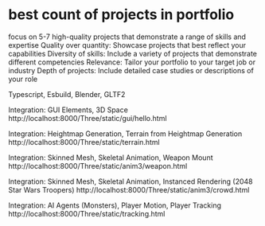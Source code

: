
# best count of projects in portfolio

focus on 5-7 high-quality projects that demonstrate a range of skills and expertise
Quality over quantity: Showcase projects that best reflect your capabilities
Diversity of skills: Include a variety of projects that demonstrate different competencies
Relevance: Tailor your portfolio to your target job or industry
Depth of projects: Include detailed case studies or descriptions of your role



Typescript, Esbuild, Blender, GLTF2


Integration: GUI Elements, 3D Space
http://localhost:8000/Three/static/gui/hello.html

Integration: Heightmap Generation, Terrain from Heightmap Generation
http://localhost:8000/Three/static/terrain.html

Integration: Skinned Mesh, Skeletal Animation, Weapon Mount
http://localhost:8000/Three/static/anim3/weapon.html

Integration: Skinned Mesh, Skeletal Animation, Instanced Rendering (2048 Star Wars Troopers)
http://localhost:8000/Three/static/anim3/crowd.html

Integration: AI Agents (Monsters), Player Motion, Player Tracking 
http://localhost:8000/Three/static/tracking.html
